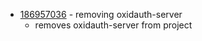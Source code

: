 - [186957036](https://www.pivotaltracker.com/story/show/186957036) - removing oxidauth-server
    - removes oxidauth-server from project

